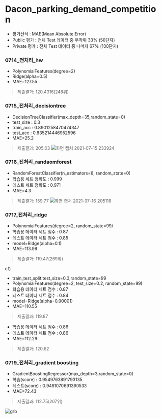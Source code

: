 
# Dacon_parking_demand_competition
 - 평가산식 : MAE(Mean Absolute Error)
 - Public 평가 : 전체 Test 데이터 중 무작위 33% (50단지)
 - Private 평가 : 전체 Test 데이터 중 나머지 67% (100단지)

### 0714_전처리_hw
- PolynomialFeatures(degree=2)
- Ridge(alpha=0.5)
- MAE=127.55
 > 제출결과: 120.4316(248위)


### 0715_전처리_decisiontree
 - DecisionTreeClassifier(max_depth=35,random_state=0)
 - test_size : 0.3
 - train_acc : 0.8901258470474347
 - test_acc : 0.835214446952596
 - MAE=25.2
  > 제출결과: 205.03
![화면 캡처 2021-07-15 233924](https://user-images.githubusercontent.com/85726172/125807061-4e2974a2-b96a-4e52-bd68-6877c88bca1f.jpg)

### 0716_전처리_randaomforest
 - RandomForestClassifier(n_estimators=8, random_state=0)
 - 학습용 세트 정확도 : 0.999
 - 테스트 세트 정확도 : 0.971
 - MAE=4.3
  > 제출결과: 159.77
 ![화면 캡처 2021-07-16 205116](https://user-images.githubusercontent.com/85726172/125943281-3a614132-a087-4627-851c-70d003165690.jpg)

### 0717_전처리_ridge
 - PolynomialFeatures(degree=2, random_state=99)
 - 학습용 데이터 세트 점수 : 0.87
 - 테스트 데이터 세트 점수 : 0.85
 - model=Ridge(alpha=0.1)
 - MAE=113.98
  > 제출결과: 119.47(269위)
  
  cf)
  - train_test_split:test_size=0.3,random_state=99
  - PolynomialFeatures(degree=2, test_size=0.2, random_state=99)
  - 학습용 데이터 세트 점수 : 0.87
  - 테스트 데이터 세트 점수 : 0.84
  - model=Ridge(alpha=0.00001)
  - MAE=110.55
   > 제출결과: 119.87
  
  - 학습용 데이터 세트 점수 : 0.86
  - 테스트 데이터 세트 점수 : 0.86
  - MAE=112.29
   > 제출결과: 120.62

### 0719_전처리_gradient boosting
 - GradientBoostingRegressor(max_depth=3,random_state=0)
 - 학습(score) : 0.9549763891793135
 - 테스트(score) : 0.9491070691390533
 - MAE=72.43
  > 제출결과: 112.75(207위)

![grb](https://user-images.githubusercontent.com/85726172/126167908-975211d7-5e1c-4dd1-aa97-e89812ba0016.jpg)
